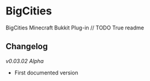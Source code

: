BigCities
=========

BigCities Minecraft Bukkit Plug-in
// TODO True readme


Changelog
---------
*v0.03.02 Alpha*
- First documented version

